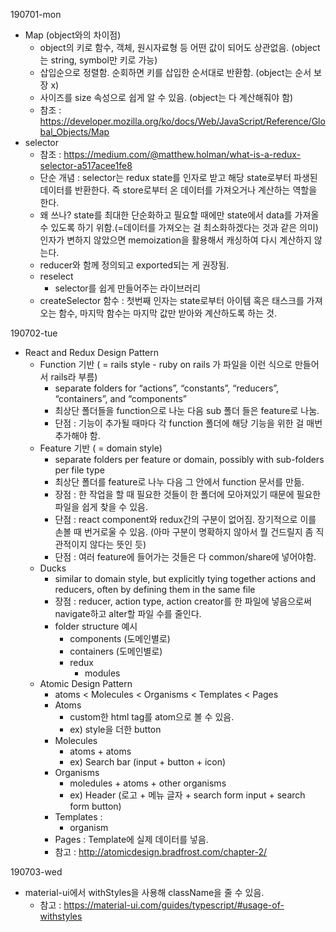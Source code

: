 190701-mon

- Map (object와의 차이점)
  - object의 키로 함수, 객체, 원시자료형 등 어떤 값이 되어도 상관없음. (object는 string, symbol만 키로 가능)
  - 삽입순으로 정렬함. 순회하면 키를 삽입한 순서대로 반환함. (object는 순서 보장 x)
  - 사이즈를 size 속성으로 쉽게 알 수 있음. (object는 다 계산해줘야 함)
  - 참조 : https://developer.mozilla.org/ko/docs/Web/JavaScript/Reference/Global_Objects/Map
- selector
  - 참조 : https://medium.com/@matthew.holman/what-is-a-redux-selector-a517acee1fe8
  - 단순 개념 : selector는 redux state를 인자로 받고 해당 state로부터 파생된 데이터를 반환한다.  즉 store로부터 온 데이터를 가져오거나 계산하는 역할을 한다.
  - 왜 쓰나? state를 최대한 단순화하고 필요할 때에만 state에서 data를 가져올 수 있도록 하기 위함.(=데이터를 가져오는 걸 최소화하겠다는 것과 같은 의미) 인자가 변하지 않았으면 memoization을 활용해서 캐싱하여 다시 계산하지 않는다. 
  - reducer와 함께 정의되고 exported되는 게 권장됨.
  - reselect
    - selector를 쉽게 만들어주는 라이브러리
  - createSelector 함수 : 첫번째 인자는 state로부터 아이템 혹은 태스크를 가져오는 함수, 마지막 함수는 마지막 값만 받아와 계산하도록 하는 것.

190702-tue

- React and Redux Design Pattern
  - Function 기반 ( = rails style - ruby on rails 가 파일을 이런 식으로 만들어서 rails라 부름) 
    - separate folders for “actions”, “constants”, “reducers”, “containers”, and “components”
    - 최상단 폴더들을 function으로 나눈 다음 sub 폴더 들은 feature로 나눔.
    - 단점 : 기능이 추가될 때마다 각 function 폴더에 해당 기능을 위한 걸 매번 추가해야 함.
  - Feature 기반 ( = domain style)
    - separate folders per feature or domain, possibly with sub-folders per file type
    - 최상단 폴더를 feature로 나누 다음 그 안에서 function 문서를 만듦.
    - 장점 : 한 작업을 할 때 필요한 것들이 한 폴더에 모아져있기 때문에 필요한 파일을 쉽게 찾을 수 있음.
    - 단점 : react component와 redux간의 구분이 없어짐. 장기적으로 이를 손볼 때 번거로울 수 있음. (아마 구분이 명확하지 않아서 뭘 건드릴지 좀 직관적이지 않다는 뜻인 듯)
    - 단점 : 여러 feature에 들어가는 것들은 다 common/share에 넣어야함.
  - Ducks
    - similar to domain style, but explicitly tying together actions and reducers, often by defining them in the same file
    - 장점 : reducer, action type, action creator를 한 파일에 넣음으로써 navigate하고 alter할 파일 수를 줄인다.
    - folder structure 예시
      - components (도메인별로)
      - containers (도메인별로)
      - redux
        - modules
  - Atomic Design Pattern
    - atoms < Molecules < Organisms < Templates < Pages
    - Atoms
      - custom한 html tag를 atom으로 볼 수 있음.
      - ex) style을 더한 button
    - Molecules
      - atoms + atoms
      - ex) Search bar (input + button + icon)
    - Organisms
      - moledules + atoms + other organisms
      - ex) Header (로고 + 메뉴 글자 + search form input + search form button)
    - Templates : 
      - organism
    - Pages : Template에 실제 데이터를 넣음.
    - 참고 : http://atomicdesign.bradfrost.com/chapter-2/


190703-wed

- material-ui에서 withStyles을 사용해 className을 줄 수 있음.
  - 참고 : https://material-ui.com/guides/typescript/#usage-of-withstyles


